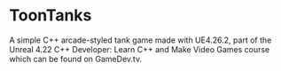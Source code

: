 # ToonTanks

A simple C++ arcade-styled tank game made with UE4.26.2, part of the Unreal 4.22 C++ Developer: Learn C++ and Make Video Games course which can be found on GameDev.tv.
